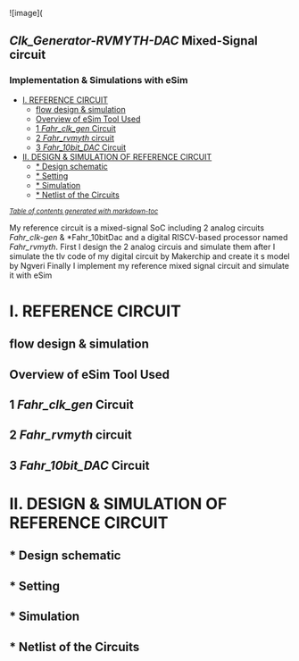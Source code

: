 ![image](  
  ## *Clk_Generator-RVMYTH-DAC* Mixed-Signal circuit 
  ###     Implementation & Simulations with eSim



- [I.    REFERENCE CIRCUIT](#i----reference-circuit)
  * [flow design & simulation](#flow-design---simulation)
  * [Overview of eSim Tool Used](#overview-of-esim-tool-used)
  * [1 *Fahr_clk_gen* Circuit](#1--fahr-clk-gen--circuit)
  * [2 *Fahr_rvmyth* circuit](#2--fahr-rvmyth--circuit)
  * [3 *Fahr_10bit_DAC* Circuit](#3--fahr-10bit-dac--circuit)
- [II.   DESIGN & SIMULATION OF REFERENCE CIRCUIT](#ii---design---simulation-of-reference-circuit)
  * [* Design schematic](#--design-schematic)
  * [* Setting](#--setting)
  * [* Simulation](#--simulation)
  * [* Netlist of the Circuits](#--netlist-of-the-circuits)

<small><i><a href='http://ecotrust-canada.github.io/markdown-toc/'>Table of contents generated with markdown-toc</a></i></small>


 My reference circuit is a mixed-signal SoC including 2 analog circuits *Fahr_clk-gen* & *Fahr_10bitDac and a digital RISCV-based processor named *Fahr_rvmyth*.
First I  design the 2 analog  circuis and simulate them after I simulate the tlv code of my digital circuit  by Makerchip and create  it s model by Ngveri  Finally I implement my reference mixed signal circuit and simulate it with eSim



# I.	REFERENCE CIRCUIT
##    flow design & simulation 
##    Overview of eSim Tool Used      

## 1 *Fahr_clk_gen* Circuit  

## 2 *Fahr_rvmyth* circuit
## 3 *Fahr_10bit_DAC* Circuit 

# II.	DESIGN & SIMULATION OF REFERENCE CIRCUIT 

## * Design schematic
## * Setting 
## * Simulation 
## * Netlist of the Circuits

